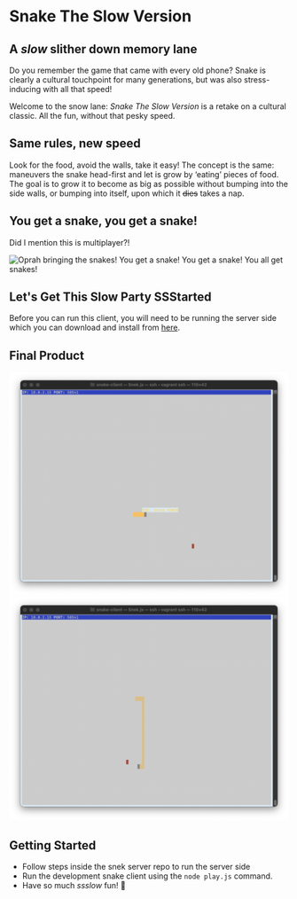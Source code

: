 # Snake The Slow Version

## A *slow* slither down memory lane
Do you remember the game that came with every old phone? Snake is clearly a cultural touchpoint for many generations, but was also stress-inducing with all that speed!

Welcome to the snow lane: *Snake The Slow Version* is a retake on a cultural classic. All the fun, without that pesky speed. 
## Same rules, new speed 
Look for the food, avoid the walls, take it easy! The concept is the same: maneuvers the snake head-first and let is grow by ‘eating’ pieces of food. The goal is to grow it to become as big as possible without bumping into the side walls, or bumping into itself, upon which it ~~dies~~ takes a nap.

## You get a snake, you get a snake!
Did I mention this is multiplayer?! 

![Oprah bringing the snakes! You get a snake! You get a snake! You all get snakes!](https://media.tenor.com/agivBsbtrgYAAAAC/oprah-you.gif)

## Let's Get This Slow Party SSStarted
Before you can run this client, you will need to be running the server side which you can download and install from [here](https://github.com/lighthouse-labs/snek-multiplayer). 

## Final Product

!["Fun messages!"](https://github.com/pmcall/snake-client/blob/master/screenshots/Screenshot%202023-05-22%20at%2010.38.05.png?raw=true)
!["Look at how crazy long this snake is!!"](https://github.com/pmcall/snake-client/blob/master/screenshots/Screenshot%202023-05-22%20at%2010.41.34.png?raw=true)


## Getting Started

- Follow steps inside the snek server repo to run the server side
- Run the development snake client using the `node play.js` command.
- Have so much *ssslow* fun! 🐍
